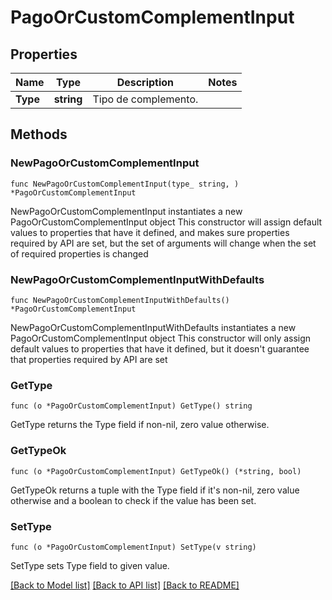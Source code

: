 # PagoOrCustomComplementInput

## Properties

Name | Type | Description | Notes
------------ | ------------- | ------------- | -------------
**Type** | **string** | Tipo de complemento. | 

## Methods

### NewPagoOrCustomComplementInput

`func NewPagoOrCustomComplementInput(type_ string, ) *PagoOrCustomComplementInput`

NewPagoOrCustomComplementInput instantiates a new PagoOrCustomComplementInput object
This constructor will assign default values to properties that have it defined,
and makes sure properties required by API are set, but the set of arguments
will change when the set of required properties is changed

### NewPagoOrCustomComplementInputWithDefaults

`func NewPagoOrCustomComplementInputWithDefaults() *PagoOrCustomComplementInput`

NewPagoOrCustomComplementInputWithDefaults instantiates a new PagoOrCustomComplementInput object
This constructor will only assign default values to properties that have it defined,
but it doesn't guarantee that properties required by API are set

### GetType

`func (o *PagoOrCustomComplementInput) GetType() string`

GetType returns the Type field if non-nil, zero value otherwise.

### GetTypeOk

`func (o *PagoOrCustomComplementInput) GetTypeOk() (*string, bool)`

GetTypeOk returns a tuple with the Type field if it's non-nil, zero value otherwise
and a boolean to check if the value has been set.

### SetType

`func (o *PagoOrCustomComplementInput) SetType(v string)`

SetType sets Type field to given value.



[[Back to Model list]](../README.md#documentation-for-models) [[Back to API list]](../README.md#documentation-for-api-endpoints) [[Back to README]](../README.md)


